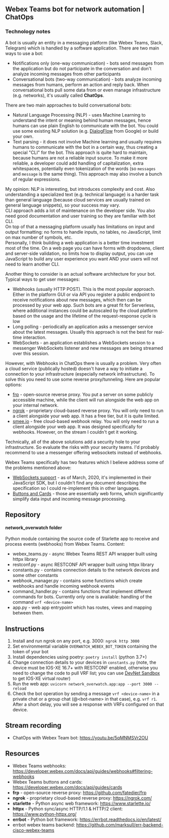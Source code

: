 ## Webex Teams bot for network automation | ChatOps 
### Technology notes
A bot is usually an entity in a messaging platform (like Webex Teams, Slack, Telegram) which is handled by a software application. There are two main ways to use a bot:  
* Notifications only (one-way communication) - bots send messages from the application but do not participate in the conversation and don't analyze incoming messages from other participants
* Conversational bots (two-way communication) - bots analyze incoming messages from humans, perform an action and reply back. When conversational bots pull some data from or even manage infrastructure (e.g. networks), it's usually called **ChatOps**.  

There are two main approaches to build conversational bots:
* Natural Language Processing (NLP) - uses Machine Learning to understand the intent or meaning behind human messages, hence humans can use plain English to communicate with the bot. You could use some existing NLP solution (e.g. [DialogFlow](https://dialogflow.com/) from Google) or build your own.
* Text parsing - it does not involve Machine learning and usually requires humans to communicate with the bot in a certain way, thus creating a special "CLI" for the bot. This approach is quite hard to maintain, because humans are not a reliable input source. To make it more reliable, a developer could add handling of capitalization, extra whitespaces, potentially even tokenization of the words (so `messages` and `message` is the same thing). This approach may also involve a bunch of regular expressions.

My opinion: NLP is interesting, but introduces complexity and cost. Also understanding a specialized text (e.g. technical language) is a harder task than general language (because cloud services are usually trained on general language snippets), so your success may vary.  
CLI approach adds a lot of maintenance on the developer side. You also need good documentation and user training so they are familiar with bot CLI.  
On top of that a messaging platform usually has limitations on input and output formatting: no forms to handle inputs, no tables, no JavaScript, limit on max number of symbols, etc.  
Personally, I think building a web application is a better time investment most of the time. On a web page you can have forms with dropdowns, client and server-side validation, no limits how to display output, you can use JavaScript to build any user experience you want AND your users will not need to learn another CLI.

Another thing to consider is an actual software architecture for your bot. Typical ways to get user messages:
* Webhooks (usually HTTP POST). This is the most popular approach. Either in the platform GUI or via API you register a public endpoint to receive notifications about new messages, which then can be processed by your web app. Such bots are a great fit for Serverless, where additional instances could be autoscaled by the cloud platform based on the usage and the lifetime of the request-response cycle is low
* Long polling - periodically an application asks a messenger service about the latest messages. Usually this approach is not the best for real-time interaction. 
* WebSockets - an application establishes a WebSockets session to a messenger WebSockets listener and new messages are being streamed over this session.

However, with Webhooks in ChatOps there is usually a problem. Very often a cloud service (publically hosted) doesn't have a way to initiate a connection to your infrastructure (especially network infrastructure). To solve this you need to use some reverse proxy/tunneling. Here are popular options:
* [frp](https://github.com/fatedier/frp) - open-source reverse proxy. You put a server on some publicly accessible machine, while the client will run alongside the web app on your internal network.
* [ngrok](https://ngrok.com/) - proprietary cloud-based reverse proxy. You will only need to run a client alongside your web app. It has a free tier, but it is quite limited.
* [smee.io](https://smee.io) - free cloud-based webhook relay. You will only need to run a client alongside your web app. It  was designed specifically for webhooks. However, on the stream I couldn't get it working.

Technically, all of the above solutions add a security hole to your infrastructure. So evaluate the risks with your security teams. I'd probably recommend to use a messenger offering websockets instead of webhooks.

Webex Teams specifically has two features which I believe address some of the problems mentioned above:
* [WebSockets support](https://developer.webex.com/blog/using-websockets-with-the-webex-javascript-sdk) - as of March, 2020, it's implemented in their JavaScript SDK, but I couldn't find any document describing the specification so I could re-implement this in other languages.
* [Buttons and Cards](https://developer.webex.com/docs/api/guides/cards) - those are essentially web forms, which significantly simplify data input and incoming message processing.


## Repository
#### network_overwatch folder
Python module containing the source code of Starlette app to receive and process events (webhooks) from Webex Teams.
Content:
* webex_teams.py - async Webex Teams REST API wrapper built using httpx library
* restconf.py - async RESTCONF API wrapper built using httpx library
* constants.py - contains connection details to the network devices and some other constants
* webhook_manager.py - contains some functions which create webhooks and handle incoming webhook events
* command_handler.py - contains functions that implement different commands for bots. Currently only one is available: handling of the command `vrf <device-name>`
* app.py - web app entrypoint which has routes, views and mapping between them.


## Instructions
1. Install and run ngrok on any port, e.g. 3000: `ngrok http 3000`
2. Set environmental variable `OVERWATCH_WEBEX_BOT_TOKEN` containing the token of your bot
3. Install dependencies using poetry: `poetry install` (python 3.7+)
4. Change connection details to your devices in `constants.py` (note, the device must be IOS-XE 16.7+ with RESTCONF enabled, otherwise you need to change the code to pull VRF list; you can use [DevNet Sandbox](https://devnetsandbox.cisco.com/RM/Diagram/Index/98d5a0fb-1b92-4b5b-abf6-a91e0ddba241?diagramType=Topology) to get IOS-XE virtual router)
5. Run the web app: `uvicorn network_overwatch.app:app --port 3000 --reload`
6. Check the bot operation by sending a message `vrf <device-name>` in a private chat or a group chat (@&lt;bot-name&gt; in that case), e.g. `vrf r1`. After a short delay, you will see a response with VRFs configured on that device.

## Stream recording
* ChatOps with Webex Team bot: https://youtu.be/5qMNMSVr2OU


## Resources
* Webex Teams webhooks: https://developer.webex.com/docs/api/guides/webhooks#filtering-webhooks
* Webex Teams buttons and cards: https://developer.webex.com/docs/api/guides/cards
* **frp** - open-source reverse proxy: https://github.com/fatedier/frp
* **ngrok** - proprietary cloud-based reverse proxy: https://ngrok.com/
* **starlette** - Python async web framework: https://www.starlette.io/
* **httpx** - Python sync/async HTTP/1.1 & HTTP/2 client: https://www.python-httpx.org/
* **errbot** - Python bot framework: https://errbot.readthedocs.io/en/latest/
* errbot webex teams backend: https://github.com/marksull/err-backend-cisco-webex-teams
